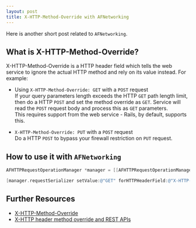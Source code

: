 ```yaml
---
layout: post
title: X-HTTP-Method-Override with AFNetworking
---
```


Here is another short post related to `AFNetworking`.

## What is X-HTTP-Method-Override?
X-HTTP-Method-Override is a HTTP header field which tells the web service to ignore the actual HTTP method and rely on its value instead.
For example:

* Using `X-HTTP-Method-Override: GET` with a `POST` request  
If your query parameters length exceeds the HTTP `GET` path length limit, then do a HTTP `POST` and set the method override as `GET`.
Service will read the `POST` request body and process this as `GET` parameters.   
This requires support from the web service - Rails, by default, supports this.

* `X-HTTP-Method-Override: PUT` with a `POST` request  
Do a HTTP `POST` to bypass your firewall restriction on `PUT` request.

## How to use it with `AFNetworking`

```objective-c
AFHTTPRequestOperationManager *manager = [[AFHTTPRequestOperationManager alloc] initWithBaseURL:[NSURL URLWithString:ROOT_URL]];

[manager.requestSerializer setValue:@"GET" forHTTPHeaderField:@"X-HTTP-Method-Override"];
```

## Further Resources

* [X-HTTP-Method-Override](http://www.endurasoft.com/Blog/post/X-HTTP-Method-Override.aspx)
* [X-HTTP header method override and REST APIs](http://fandry.blogspot.in/2012/03/x-http-header-method-override-and-rest.html)

